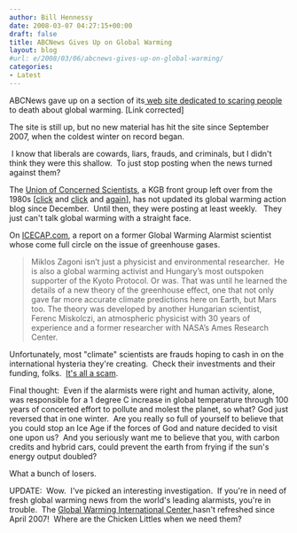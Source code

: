 ```yaml
---
author: Bill Hennessy
date: 2008-03-07 04:27:15+00:00
draft: false
title: ABCNews Gives Up on Global Warming
layout: blog
#url: e/2008/03/06/abcnews-gives-up-on-global-warming/
categories:
- Latest
---
```


ABCNews gave up on a section of its[ web site dedicated to scaring people ](https://abcnews.go.com/Technology/GlobalWarming/)to death about global warming. [Link corrected]

The site is still up, but no new material has hit the site since September 2007, when the coldest winter on record began.

 I know that liberals are cowards, liars, frauds, and criminals, but I didn't think they were this shallow.  To just stop posting when the news turned against them? 

The [Union of Concerned Scientists](https://www.ucsusa.org/global_warming/), a KGB front group left over from the 1980s [[click](https://www.knology.net/~bilrum/PeaceGrpGloss.htm) and [click](https://www.brookesnews.com/071604nythitt.html) and [again](https://books.google.com/books?id=PYyqvCNvLoQC&pg=PA80&lpg=PA80&dq=kgb+%22union+of+concerned+scientists%22&source=web&ots=ibmgcfq7QO&sig=wF0YhtztzP6jaQrZGDt0zG3FyVA&hl=en#PPA81,M1)], has not updated its global warming action blog since December.  Until then, they were posting at least weekly.   They just can't talk global warming with a straight face.

On [ICECAP.com](https://www.icecap.us/), a report on a former Global Warming Alarmist scientist whose come full circle on the issue of greenhouse gases. 


> Miklos Zagoni isn’t just a physicist and environmental researcher.  He is also a global warming activist and Hungary’s most outspoken supporter of the Kyoto Protocol. Or was. That was until he learned the details of a new theory of the greenhouse effect, one that not only gave far more accurate climate predictions here on Earth, but Mars too. The theory was developed by another Hungarian scientist, Ferenc Miskolczi, an atmospheric physicist with 30 years of experience and a former researcher with NASA’s Ames Research Center.


Unfortunately, most "climate" scientists are frauds hoping to cash in on the international hysteria they're creating.  Check their investments and their funding, folks.  [It's all a scam](https://tierneylab.blogs.nytimes.com/2008/03/06/global-warming-payola/).   

Final thought:  Even if the alarmists were right and human activity, alone, was responsible for a 1 degree C increase in global temperature through 100 years of concerted effort to pollute and molest the planet, so what? God just reversed that in one winter.  Are you really so full of yourself to believe that you could stop an Ice Age if the forces of God and nature decided to visit one upon us?  And you seriously want me to believe that you, with carbon credits and hybrid cars, could prevent the earth from frying if the sun's energy output doubled? 

What a bunch of losers.

UPDATE:  Wow.  I've picked an interesting investigation.  If you're in need of fresh global warming news from the world's leading alarmists, you're in trouble.  The [Global Warming International Center ](https://www.globalwarming.net/)hasn't refreshed since April 2007!  Where are the Chicken Littles when we need them?



